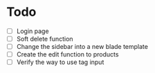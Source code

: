 # Todo
- [ ] Login page
- [ ] Soft delete function 
- [ ] Change the sidebar into a new blade template
- [ ] Create the edit function to products
- [ ] Verify the way to use tag input 

